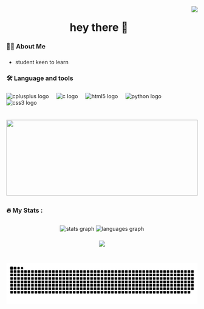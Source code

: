 <img align="right" height="300" src="https://i.giphy.com/media/yALcFbrKshfoY/giphy.webp"  />

###

<h1 align="center">hey there 👋</h1>

###

<h3 align="left">👩‍💻  About Me</h3>

###

 - <p align="left">student keen to learn</p>

###

<h3 align="left">🛠 Language and tools</h3>

###

<div align="left">
  <img src="https://cdn.jsdelivr.net/gh/devicons/devicon/icons/cplusplus/cplusplus-original.svg" height="40" alt="cplusplus logo"  />
  <img width="12" />
  <img src="https://cdn.jsdelivr.net/gh/devicons/devicon/icons/c/c-original.svg" height="40" alt="c logo"  />
  <img width="12" />
  <img src="https://cdn.jsdelivr.net/gh/devicons/devicon/icons/html5/html5-original.svg" height="40" alt="html5 logo"  />
  <img width="12" />
  <img src="https://cdn.jsdelivr.net/gh/devicons/devicon/icons/python/python-original.svg" height="40" alt="python logo"  />
  <img width="12" />
  <img src="https://cdn.jsdelivr.net/gh/devicons/devicon/icons/css3/css3-original.svg" height="40" alt="css3 logo"  />
</div>

###
##
<div align="center">
<img align="center" height="200" width="504" src="https://i.giphy.com/media/kQuOMTeadVK24/giphy.webp"  />
</div>

##

<h3 align="left">🔥   My Stats :</h3>

##
<div align="center">
  <img src="https://github-readme-stats.vercel.app/api?username=Snp-Rj-Ind-code-error-420&hide_title=false&hide_rank=false&show_icons=true&include_all_commits=true&count_private=true&disable_animations=false&theme=monokai&locale=en&hide_border=false&order=1" height="150" alt="stats graph"  />

  <img src="https://github-readme-stats.vercel.app/api/top-langs?username=Snp-Rj-Ind-code-error-420&locale=en&hide_title=false&layout=compact&card_width=320&langs_count=5&theme=monokai&hide_border=false&order=2" height="150" alt="languages graph"  />
</div>

###

###

<div align="center">
  <img src="https://visitor-badge.laobi.icu/badge?page_id=Snp-Rj-Ind-code-error-420.Snp-Rj-Ind-code-error-420&"  />
</div>

###


<br clear="both">

<img src="https://raw.githubusercontent.com/Snp-Rj-Ind-code-error-420/Snp-Rj-Ind-code-error-420/output/snake.svg" alt="Snake animation" />

###